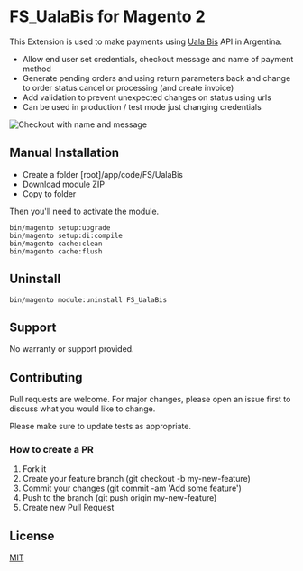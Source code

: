 # FS_UalaBis for Magento 2

This Extension is used to make payments using <a href="https://www.ualabis.com.ar" target="_blank">Uala Bis</a> API in Argentina.

- Allow end user set credentials, checkout message and name of payment method 
- Generate pending orders and using return parameters back and change to order status cancel or processing (and create invoice)
- Add validation to prevent unexpected changes on status using urls
- Can be used in production / test mode just changing credentials

![Checkout with name and message](https://i.imgur.com/3oBFJ6os.png "Checkout with name and message")



## Manual Installation

- Create a folder [root]/app/code/FS/UalaBis
- Download module ZIP
- Copy to folder


Then you'll need to activate the module.

```
bin/magento setup:upgrade
bin/magento setup:di:compile
bin/magento cache:clean
bin/magento cache:flush

```

## Uninstall

```
bin/magento module:uninstall FS_UalaBis
```

## Support

No warranty or support provided.

## Contributing

Pull requests are welcome. For major changes, please open an issue first to discuss what you would like to change.

Please make sure to update tests as appropriate.

### How to create a PR

1. Fork it
2. Create your feature branch (git checkout -b my-new-feature)
3. Commit your changes (git commit -am 'Add some feature')
4. Push to the branch (git push origin my-new-feature)
5. Create new Pull Request

## License

[MIT](https://choosealicense.com/licenses/mit/)
